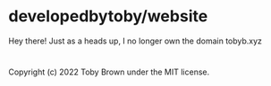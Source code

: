 # developedbytoby/website

Hey there! Just as a heads up, I no longer own the domain tobyb.xyz
#
Copyright (c) 2022 Toby Brown under the MIT license.

